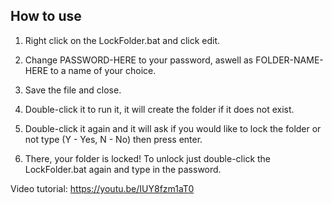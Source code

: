 ## How to use

1. Right click on the LockFolder.bat and click edit.

2. Change PASSWORD-HERE to your password, aswell as FOLDER-NAME-HERE to a name of your choice.

3. Save the file and close.

4. Double-click it to run it, it will create the folder if it does not exist.

5. Double-click it again and it will ask if you would like to lock the folder or not type (Y - Yes, N - No) then press enter.

6. There, your folder is locked! To unlock just double-click the LockFolder.bat again and type in the password.

Video tutorial: 
https://youtu.be/IUY8fzm1aT0